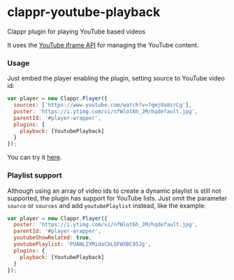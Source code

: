 # clappr-youtube-playback
Clappr plugin for playing YouTube based videos

It uses the [YouTube iframe API](https://developers.google.com/youtube/iframe_api_reference) for managing the YouTube content.

### Usage

Just embed the player enabling the plugin, setting source to YouTube video id:
```javascript
var player = new Clappr.Player({
  sources: ['https://www.youtube.com/watch?v=7qmj0a8srCg'],
  poster: 'https://i.ytimg.com/vi/nfWlot6h_JM/hqdefault.jpg',
  parentId: '#player-wrapper',
  plugins: {
    playback: [YoutubePlayback]
  }
});
```
You can try it [here](http://towerz.github.io/clappr-youtube-playback/).

### Playlist support

Although using an array of video ids to create a dynamic playlist is still not supported, the plugin has support for YouTube lists. Just omit the parameter `source` or `sources` and add `youtubePlaylist` instead, like the example:
```javascript
var player = new Clappr.Player({
  poster: 'https://i.ytimg.com/vi/nfWlot6h_JM/hqdefault.jpg',
  parentId: '#player-wrapper',
  youtubeShowRelated: true,
  youtubePlaylist: 'PUANLZYMidaCbLQFWXBC95Jg',
  plugins: {
    playback: [YoutubePlayback]
  }
});
```
